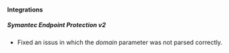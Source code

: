 
#### Integrations
##### Symantec Endpoint Protection v2
- Fixed an issus in which the *domain* parameter was not parsed correctly.
